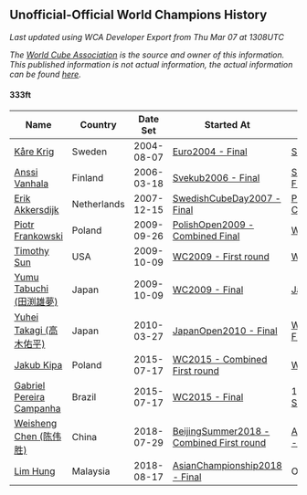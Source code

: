 ## Unofficial-Official World Champions History

*Last updated using WCA Developer Export from Thu Mar 07 at 1308UTC*

*The [World Cube Association](https://www.worldcubeassociation.org) is the source and owner of this information. This published information is not actual information, the actual information can be found [here](https://www.worldcubeassociation.org/results).*

#### 333ft

|Name|Country|Date Set|Started At|Ended At|Days Held|  
|--|--|--|--|--|--|  
|[Kåre Krig](https://www.worldcubeassociation.org/persons/2004KRIG02)|Sweden|2004-08-07|[Euro2004 - Final](https://www.worldcubeassociation.org/competitions/Euro2004/results/all#e333ft_f)|[Svekub2006 - Final](https://www.worldcubeassociation.org/competitions/Svekub2006/results/all#e333ft_f)|588|  
|[Anssi Vanhala](https://www.worldcubeassociation.org/persons/2005VANH01)|Finland|2006-03-18|[Svekub2006 - Final](https://www.worldcubeassociation.org/competitions/Svekub2006/results/all#e333ft_f)|[SwedishCubeDay2007 - Final](https://www.worldcubeassociation.org/competitions/SwedishCubeDay2007/results/all#e333ft_f)|636|  
|[Erik Akkersdijk](https://www.worldcubeassociation.org/persons/2005AKKE01)|Netherlands|2007-12-15|[SwedishCubeDay2007 - Final](https://www.worldcubeassociation.org/competitions/SwedishCubeDay2007/results/all#e333ft_f)|[PolishOpen2009 - Combined Final](https://www.worldcubeassociation.org/competitions/PolishOpen2009/results/all#e333ft_c)|652|  
|[Piotr Frankowski](https://www.worldcubeassociation.org/persons/2006FRAN01)|Poland|2009-09-26|[PolishOpen2009 - Combined Final](https://www.worldcubeassociation.org/competitions/PolishOpen2009/results/all#e333ft_c)|[WC2009 - First round](https://www.worldcubeassociation.org/competitions/WC2009/results/all#e333ft_1)|14|  
|[Timothy Sun](https://www.worldcubeassociation.org/persons/2007SUNT01)|USA|2009-10-09|[WC2009 - First round](https://www.worldcubeassociation.org/competitions/WC2009/results/all#e333ft_1)|[WC2009 - Final](https://www.worldcubeassociation.org/competitions/WC2009/results/all#e333ft_f)|0|  
|[Yumu Tabuchi (田渕雄夢)](https://www.worldcubeassociation.org/persons/2006TABU02)|Japan|2009-10-09|[WC2009 - Final](https://www.worldcubeassociation.org/competitions/WC2009/results/all#e333ft_f)|[JapanOpen2010 - Final](https://www.worldcubeassociation.org/competitions/JapanOpen2010/results/all#e333ft_f)|168|  
|[Yuhei Takagi (高木佑平)](https://www.worldcubeassociation.org/persons/2008TAKA01)|Japan|2010-03-27|[JapanOpen2010 - Final](https://www.worldcubeassociation.org/competitions/JapanOpen2010/results/all#e333ft_f)|[WC2015 - Combined First round](https://www.worldcubeassociation.org/competitions/WC2015/results/all#e333ft_d)|1939|  
|[Jakub Kipa](https://www.worldcubeassociation.org/persons/2010KIPA01)|Poland|2015-07-17|[WC2015 - Combined First round](https://www.worldcubeassociation.org/competitions/WC2015/results/all#e333ft_d)|[WC2015 - Final](https://www.worldcubeassociation.org/competitions/WC2015/results/all#e333ft_f)|0|  
|[Gabriel Pereira Campanha](https://www.worldcubeassociation.org/persons/2012CAMP03)|Brazil|2015-07-17|[WC2015 - Final](https://www.worldcubeassociation.org/competitions/WC2015/results/all#e333ft_f)|1 year after [SESCSantos2017](https://www.worldcubeassociation.org/competitions/SESCSantos2017/results/all#e333ft_f)|1107|  
|[Weisheng Chen (陈伟胜)](https://www.worldcubeassociation.org/persons/2015CHEN52)|China|2018-07-29|[BeijingSummer2018 - Combined First round](https://www.worldcubeassociation.org/competitions/BeijingSummer2018/results/all#e333ft_d)|[AsianChampionship2018 - Final](https://www.worldcubeassociation.org/competitions/AsianChampionship2018/results/all#e333ft_f)|21|  
|[Lim Hung](https://www.worldcubeassociation.org/persons/2016HUNG08)|Malaysia|2018-08-17|[AsianChampionship2018 - Final](https://www.worldcubeassociation.org/competitions/AsianChampionship2018/results/all#e333ft_f)|Ongoing|200|  
